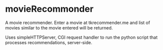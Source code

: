 # movieRecommonder
A movie recommender. Enter a movie at tkrecommender.me and list of movies similar to the movie entered will be returned.

Uses simpleHTTPServer, CGI request handler to run the python script that processes recommendations, server-side.

